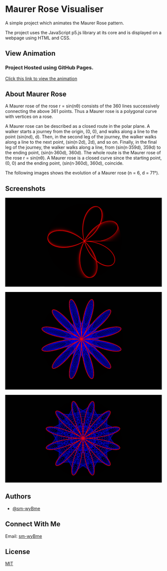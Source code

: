 
# Maurer Rose Visualiser

A simple project which animates the Maurer Rose pattern.

The project uses the JavaScript p5.js library at its core and is displayed on a webpage using HTML and CSS.





## View Animation
### Project Hosted using GitHub Pages.

[Click this link to view the animation
](https://sm-wybme.github.io/Maurer-Rose/MaurerRose/)


## About Maurer Rose

A Maurer rose of the rose r = sin(nθ) consists of the 360 lines successively connecting the above 361 points. Thus a Maurer rose is a polygonal curve with vertices on a rose.

A Maurer rose can be described as a closed route in the polar plane. A walker starts a journey from the origin, (0, 0), and walks along a line to the point (sin(nd), d). Then, in the second leg of the journey, the walker walks along a line to the next point, (sin(n·2d), 2d), and so on. Finally, in the final leg of the journey, the walker walks along a line, from (sin(n·359d), 359d) to the ending point, (sin(n·360d), 360d). The whole route is the Maurer rose of the rose r = sin(nθ). A Maurer rose is a closed curve since the starting point, (0, 0) and the ending point, (sin(n·360d), 360d), coincide.

The following images shows the evolution of a Maurer rose (n = 6, d = 71°).
  
## Screenshots

![App Screenshot](https://github.com/sm-wyBme/Maurer-Rose/blob/main/images/Image1.png)

![App Screenshot](https://github.com/sm-wyBme/Maurer-Rose/blob/main/images/Image2.png)

![App Screenshot](https://github.com/sm-wyBme/Maurer-Rose/blob/main/images/Image3.png)
## Authors

- [@sm-wyBme](https://github.com/sm-wyBme)

  
## Connect With Me

Email: [sm-wyBme](mailto:smondal2001s@gmail.com)
## License

[MIT](https://choosealicense.com/licenses/mit/)

  
